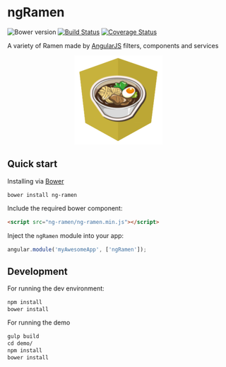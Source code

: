 # ngRamen

![Bower version](https://img.shields.io/bower/v/ng-ramen.svg)
[![Build Status](https://secure.travis-ci.org/ng-ramen/ng-ramen.svg)](https://travis-ci.org/ng-ramen/ng-ramen) [![Coverage Status](https://coveralls.io/repos/ng-ramen/ng-ramen/badge.svg?branch=master)](https://coveralls.io/r/ng-ramen/ng-ramen?branch=master)

A variety of Ramen made by [AngularJS](https://angularjs.org/) filters, components and services

<p align="center">
  <img src="https://raw.githubusercontent.com/astagi/mystatics/master/ng-ramen/ngramen-small.png"/>
</p>

## Quick start

Installing via [Bower](bower)
```
bower install ng-ramen
```

Include the required bower component:
``` html
<script src="ng-ramen/ng-ramen.min.js"></script>
```

Inject the `ngRamen` module into your app:
``` JavaScript
angular.module('myAwesomeApp', ['ngRamen']);
```

## Development
For running the dev environment:
```
npm install
bower install
```

For running the demo
```
gulp build
cd demo/
npm install
bower install
```
